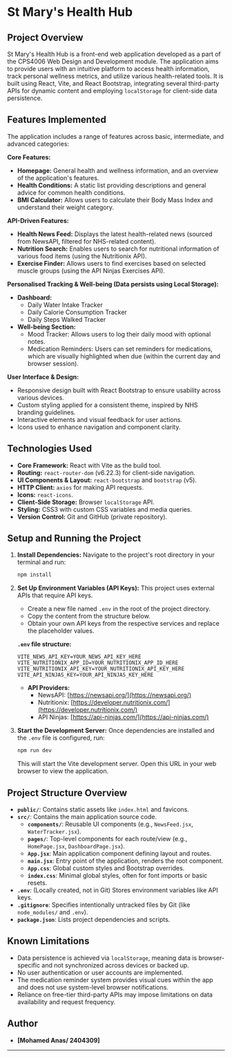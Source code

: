 # St Mary's Health Hub

## Project Overview

St Mary's Health Hub is a front-end web application developed as a part of the CPS4006 Web Design and Development module. The application aims to provide users with an intuitive platform to access health information, track personal wellness metrics, and utilize various health-related tools. It is built using React, Vite, and React Bootstrap, integrating several third-party APIs for dynamic content and employing `localStorage` for client-side data persistence.

## Features Implemented

The application includes a range of features across basic, intermediate, and advanced categories:

**Core Features:**
*   **Homepage:** General health and wellness information, and an overview of the application's features.
*   **Health Conditions:** A static list providing descriptions and general advice for common health conditions.
*   **BMI Calculator:** Allows users to calculate their Body Mass Index and understand their weight category.

**API-Driven Features:**
*   **Health News Feed:** Displays the latest health-related news (sourced from NewsAPI, filtered for NHS-related content).
*   **Nutrition Search:** Enables users to search for nutritional information of various food items (using the Nutritionix API).
*   **Exercise Finder:** Allows users to find exercises based on selected muscle groups (using the API Ninjas Exercises API).

**Personalised Tracking & Well-being (Data persists using Local Storage):**
*   **Dashboard:**
    *   Daily Water Intake Tracker
    *   Daily Calorie Consumption Tracker
    *   Daily Steps Walked Tracker
*   **Well-being Section:**
    *   Mood Tracker: Allows users to log their daily mood with optional notes.
    *   Medication Reminders: Users can set reminders for medications, which are visually highlighted when due (within the current day and browser session).

**User Interface & Design:**
*   Responsive design built with React Bootstrap to ensure usability across various devices.
*   Custom styling applied for a consistent theme, inspired by NHS branding guidelines.
*   Interactive elements and visual feedback for user actions.
*   Icons used to enhance navigation and component clarity.

## Technologies Used

*   **Core Framework:** React with Vite as the build tool.
*   **Routing:** `react-router-dom` (v6.22.3) for client-side navigation.
*   **UI Components & Layout:** `react-bootstrap` and `bootstrap` (v5).
*   **HTTP Client:** `axios` for making API requests.
*   **Icons:** `react-icons`.
*   **Client-Side Storage:** Browser `localStorage` API.
*   **Styling:** CSS3 with custom CSS variables and media queries.
*   **Version Control:** Git and GitHub (private repository).

## Setup and Running the Project


1.  **Install Dependencies:**
    Navigate to the project's root directory in your terminal and run:
    ```bash
    npm install
    ```

2.  **Set Up Environment Variables (API Keys):**
    This project uses external APIs that require API keys.
    *   Create a new file named `.env` in the root of the project directory.
    *   Copy the content from the structure below.
    *   Obtain your own API keys from the respective services and replace the placeholder values.

    **`.env` file structure:**
    ```env
    VITE_NEWS_API_KEY=YOUR_NEWS_API_KEY_HERE
    VITE_NUTRITIONIX_APP_ID=YOUR_NUTRITIONIX_APP_ID_HERE
    VITE_NUTRITIONIX_API_KEY=YOUR_NUTRITIONIX_API_KEY_HERE
    VITE_API_NINJAS_KEY=YOUR_API_NINJAS_KEY_HERE
    ```
    *   **API Providers:**
        *   NewsAPI: [https://newsapi.org/](https://newsapi.org/)
        *   Nutritionix: [https://developer.nutritionix.com/](https://developer.nutritionix.com/)
        *   API Ninjas: [https://api-ninjas.com/](https://api-ninjas.com/)

3.  **Start the Development Server:**
    Once dependencies are installed and the `.env` file is configured, run:
    ```bash
    npm run dev
    ```
    This will start the Vite development server. Open this URL in your web browser to view the application.

## Project Structure Overview

*   **`public/`**: Contains static assets like `index.html` and favicons.
*   **`src/`**: Contains the main application source code.
    *   **`components/`**: Reusable UI components (e.g., `NewsFeed.jsx`, `WaterTracker.jsx`).
    *   **`pages/`**: Top-level components for each route/view (e.g., `HomePage.jsx`, `DashboardPage.jsx`).
    *   **`App.jsx`**: Main application component defining layout and routes.
    *   **`main.jsx`**: Entry point of the application, renders the root component.
    *   **`App.css`**: Global custom styles and Bootstrap overrides.
    *   **`index.css`**: Minimal global styles, often for font imports or basic resets.
*   **`.env`**: (Locally created, not in Git) Stores environment variables like API keys.
*   **`.gitignore`**: Specifies intentionally untracked files by Git (like `node_modules/` and `.env`).
*   **`package.json`**: Lists project dependencies and scripts.

## Known Limitations

*   Data persistence is achieved via `localStorage`, meaning data is browser-specific and not synchronized across devices or backed up.
*   No user authentication or user accounts are implemented.
*   The medication reminder system provides visual cues within the app and does not use system-level browser notifications.
*   Reliance on free-tier third-party APIs may impose limitations on data availability and request frequency.

## Author

*   **[Mohamed Anas/ 2404309]**

---